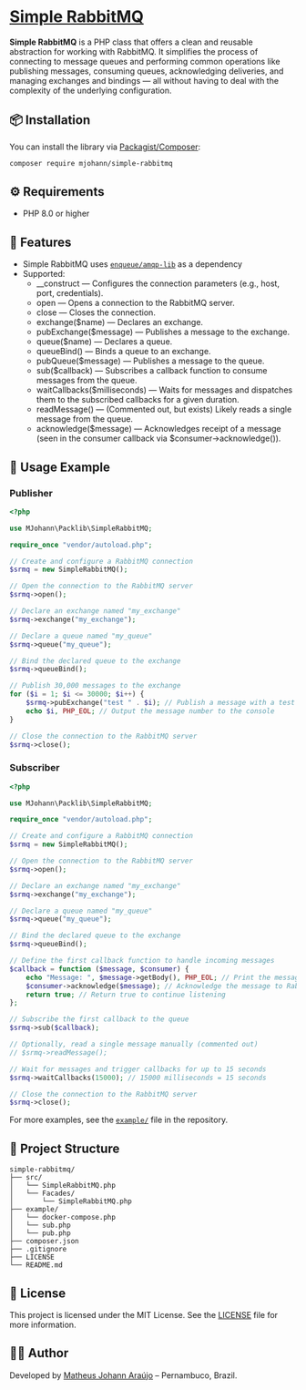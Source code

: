 # [Simple RabbitMQ](https://github.com/matheusjohannaraujo/simple-rabbitmq)

**Simple RabbitMQ** is a PHP class that offers a clean and reusable abstraction for working with RabbitMQ. It simplifies the process of connecting to message queues and performing common operations like publishing messages, consuming queues, acknowledging deliveries, and managing exchanges and bindings — all without having to deal with the complexity of the underlying configuration.

## 📦 Installation

You can install the library via [Packagist/Composer](https://packagist.org/packages/mjohann/simple-rabbitmq):

```bash
composer require mjohann/simple-rabbitmq
```

## ⚙️ Requirements

- PHP 8.0 or higher

## 🚀 Features

- Simple RabbitMQ uses [`enqueue/amqp-lib`](https://packagist.org/packages/enqueue/amqp-lib) as a dependency
- Supported:
    - __construct — Configures the connection parameters (e.g., host, port, credentials).
    - open — Opens a connection to the RabbitMQ server.
    - close — Closes the connection.
    - exchange($name) — Declares an exchange.
    - pubExchange($message) — Publishes a message to the exchange.
    - queue($name) — Declares a queue.
    - queueBind() — Binds a queue to an exchange.
    - pubQueue($message) — Publishes a message to the queue.    
    - sub($callback) — Subscribes a callback function to consume messages from the queue.
    - waitCallbacks($milliseconds) — Waits for messages and dispatches them to the subscribed callbacks for a given duration.
    - readMessage() — (Commented out, but exists) Likely reads a single message from the queue.
    - acknowledge($message) — Acknowledges receipt of a message (seen in the consumer callback via $consumer->acknowledge()).

## 🧪 Usage Example

### Publisher
```php
<?php

use MJohann\Packlib\SimpleRabbitMQ;

require_once "vendor/autoload.php";

// Create and configure a RabbitMQ connection
$srmq = new SimpleRabbitMQ();

// Open the connection to the RabbitMQ server
$srmq->open();

// Declare an exchange named "my_exchange"
$srmq->exchange("my_exchange");

// Declare a queue named "my_queue"
$srmq->queue("my_queue");

// Bind the declared queue to the exchange
$srmq->queueBind();

// Publish 30,000 messages to the exchange
for ($i = 1; $i <= 30000; $i++) {
    $srmq->pubExchange("test " . $i); // Publish a message with a test string
    echo $i, PHP_EOL; // Output the message number to the console
}

// Close the connection to the RabbitMQ server
$srmq->close();

```

### Subscriber
```php
<?php

use MJohann\Packlib\SimpleRabbitMQ;

require_once "vendor/autoload.php";

// Create and configure a RabbitMQ connection
$srmq = new SimpleRabbitMQ();

// Open the connection to the RabbitMQ server
$srmq->open();

// Declare an exchange named "my_exchange"
$srmq->exchange("my_exchange");

// Declare a queue named "my_queue"
$srmq->queue("my_queue");

// Bind the declared queue to the exchange
$srmq->queueBind();

// Define the first callback function to handle incoming messages
$callback = function ($message, $consumer) {
    echo "Message: ", $message->getBody(), PHP_EOL; // Print the message content
    $consumer->acknowledge($message); // Acknowledge the message to RabbitMQ
    return true; // Return true to continue listening
};

// Subscribe the first callback to the queue
$srmq->sub($callback);

// Optionally, read a single message manually (commented out)
// $srmq->readMessage();

// Wait for messages and trigger callbacks for up to 15 seconds
$srmq->waitCallbacks(15000); // 15000 milliseconds = 15 seconds

// Close the connection to the RabbitMQ server
$srmq->close();
```

For more examples, see the [`example/`](example/) file in the repository.

## 📁 Project Structure

```
simple-rabbitmq/
├── src/
│   └── SimpleRabbitMQ.php
│   └── Facades/
│       └── SimpleRabbitMQ.php
├── example/
│   └── docker-compose.php
│   └── sub.php
│   └── pub.php
├── composer.json
├── .gitignore
├── LICENSE
└── README.md
```

## 📄 License

This project is licensed under the MIT License. See the [LICENSE](LICENSE) file for more information.

## 👨‍💻 Author

Developed by [Matheus Johann Araújo](https://github.com/matheusjohannaraujo) – Pernambuco, Brazil.
